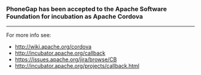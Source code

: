### PhoneGap has been accepted to the Apache Software Foundation for incubation as Apache Cordova

---

For more info see:

- http://wiki.apache.org/cordova
- http://incubator.apache.org/callback
- https://issues.apache.org/jira/browse/CB
- http://incubator.apache.org/projects/callback.html
